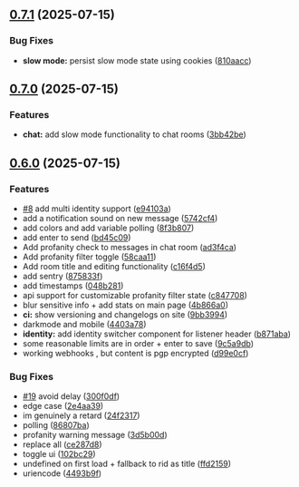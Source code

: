 ## [0.7.1](https://github.com/pilanop/sma/compare/v0.7.0...v0.7.1) (2025-07-15)


### Bug Fixes

* **slow mode:** persist slow mode state using cookies ([810aacc](https://github.com/pilanop/sma/commit/810aaccb5d8af6fc885a5c4ad544b9df9e897f39))

## [0.7.0](https://github.com/pilanop/sma/compare/v0.6.0...v0.7.0) (2025-07-15)


### Features

* **chat:** add slow mode functionality to chat rooms ([3bb42be](https://github.com/pilanop/sma/commit/3bb42bee8fa7a48e5f2064758f5f6f315bafd438))

## [0.6.0](https://github.com/pilanop/sma/compare/8f3b807adcdb79d1eba1d6e650db68e93e746d3a...v0.6.0) (2025-07-15)


### Features

* [#8](https://github.com/pilanop/sma/issues/8) add multi identity support ([e94103a](https://github.com/pilanop/sma/commit/e94103a36e703b3efafcecd6994217413f7781c6))
* add a notification sound on new message ([5742cf4](https://github.com/pilanop/sma/commit/5742cf482da514b2118cbb3ef17580763a5c1761))
* add colors and add variable polling ([8f3b807](https://github.com/pilanop/sma/commit/8f3b807adcdb79d1eba1d6e650db68e93e746d3a))
* add enter to send ([bd45c09](https://github.com/pilanop/sma/commit/bd45c094d2771ffbf8af270c24aacb2aea9baeed))
* Add profanity check to messages in chat room ([ad3f4ca](https://github.com/pilanop/sma/commit/ad3f4cab73b0955f1ed5f2aecb4c544bd0159179))
* Add profanity filter toggle ([58caa11](https://github.com/pilanop/sma/commit/58caa1121c23851e37dc660edbd6704bd6b49401))
* Add room title and editing functionality ([c16f4d5](https://github.com/pilanop/sma/commit/c16f4d5fab234daad82da3d4725fa4df27c5e192))
* add sentry ([875833f](https://github.com/pilanop/sma/commit/875833f404827f947cbdf13f167de35d9910fe13))
* add timestamps ([048b281](https://github.com/pilanop/sma/commit/048b2817540e5457103c96c8b283a562d46759a8))
* api support for customizable profanity filter state ([c847708](https://github.com/pilanop/sma/commit/c84770898392fa7a484d65c28eebadf812e5c2f5))
* blur sensitive info + add stats on main page ([4b866a0](https://github.com/pilanop/sma/commit/4b866a0744ce75f7a0344f5055551ffc5751fc00))
* **ci:** show versioning and changelogs on site ([9bb3994](https://github.com/pilanop/sma/commit/9bb3994496760ab86e62cda53ae8dd68943485d9))
* darkmode and mobile ([4403a78](https://github.com/pilanop/sma/commit/4403a78e748f8ba61b433dca5676474e32652ed7))
* **identity:** add identity switcher component for listener header ([b871aba](https://github.com/pilanop/sma/commit/b871abac7727b83d148c7f1e4f8dd0288e69e642))
* some reasonable limits are in order + enter to save ([9c5a9db](https://github.com/pilanop/sma/commit/9c5a9db83eba8cb3cc18f92f849460e619689cb9))
* working webhooks , but content is pgp encrypted ([d99e0cf](https://github.com/pilanop/sma/commit/d99e0cf941806b2ff68ffb1708dd9de30de8238f))


### Bug Fixes

* [#19](https://github.com/pilanop/sma/issues/19) avoid delay ([300f0df](https://github.com/pilanop/sma/commit/300f0df6f17ae3f8cf2a27940b9a339846a2ae74))
* edge case ([2e4aa39](https://github.com/pilanop/sma/commit/2e4aa397e51975e75d7e315b26a8cfdd5a78f076))
* im genuinely a retard ([24f2317](https://github.com/pilanop/sma/commit/24f2317b9ace46b606f4082a2ebc9e35d8e40a74))
* polling ([86807ba](https://github.com/pilanop/sma/commit/86807ba9e64ded2c2cf05b034aa40910bff63dd9))
* profanity warning message ([3d5b00d](https://github.com/pilanop/sma/commit/3d5b00d45511ed1cd059f7994ea93817f102ca6c))
* replace all ([ce287d8](https://github.com/pilanop/sma/commit/ce287d8c85751bacd9ff165b33bab1c090e3723e))
* toggle ui ([102bc29](https://github.com/pilanop/sma/commit/102bc2917b522807b993ada7cf477a9bb455bcdb))
* undefined on first load + fallback to rid as title ([ffd2159](https://github.com/pilanop/sma/commit/ffd2159f32735b11f6fb4e898e972d1bb44552c4))
* uriencode ([4493b9f](https://github.com/pilanop/sma/commit/4493b9fdb99f9e24b3875b74e6a26f5dd99193ef))

